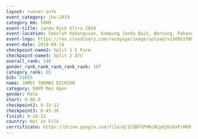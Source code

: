 ```yaml
---
layout: runner-info 
event_category: jbu-2019 
category_km: 50KM 
event-title: Janda Baik Ultra 2019 
event-location: Sekolah Kebangsaan, Kampung Janda Baik, Bentong, Pahang, Malaysia 
event-logo: https://res.cloudinary.com/raceyaya/image/upload/v1569217009/logo/janda-baik_vch1pc.jpg 
event-date: 2019-09-14 
checkpoint-name2: Split 1 E Farm 
checkpoint-name3: Split 2 ATV 
overall_rank: 140
gender_rank_rank_rank_rank_rank: 107
category_rank: 65
bib: 51055
name: JAMES THOMAS DICKSON
category: 50KM Men Open
gender: Male
start: 0-00.0
checkpoint2: 4-33-12
checkpoint3: 8-45-36
finish: 9-20-11
country: Not in File
cerrtificate: https://drive.google.com/file/d/1CQBFVPHRcBCpdjKn8xPrH69fBSZ8fRK-/view?usp=sharing
---
```


